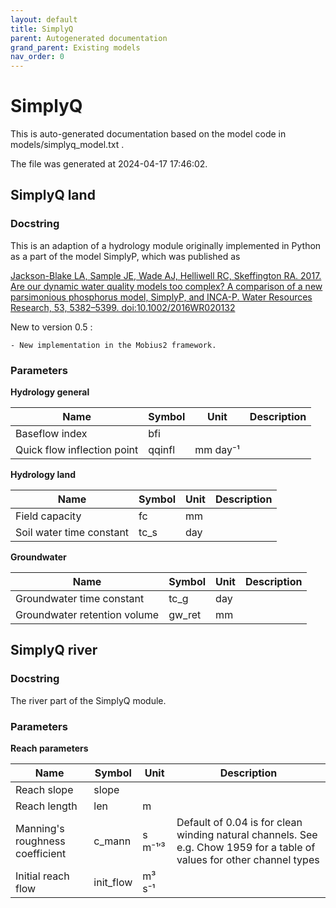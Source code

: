 ```yaml
---
layout: default
title: SimplyQ
parent: Autogenerated documentation
grand_parent: Existing models
nav_order: 0
---
```


# SimplyQ

This is auto-generated documentation based on the model code in models/simplyq_model.txt .

The file was generated at 2024-04-17 17:46:02.

## SimplyQ land

### Docstring

This is an adaption of a hydrology module originally implemented in Python as a part of the model SimplyP, which was published as

[Jackson-Blake LA, Sample JE, Wade AJ, Helliwell RC, Skeffington RA. 2017. Are our dynamic water quality models too complex? A comparison of a new parsimonious phosphorus model, SimplyP, and INCA-P. Water Resources Research, 53, 5382–5399. doi:10.1002/2016WR020132](https://doi.org/10.1002/2016WR020132)

New to version 0.5 :
	- New implementation in the Mobius2 framework.

### Parameters

**Hydrology general**

| Name | Symbol | Unit |  Description |
| ---- | ------ | ---- |  ----------- |
| Baseflow index | bfi |  |  |
| Quick flow inflection point | qqinfl | mm day⁻¹ |  |

**Hydrology land**

| Name | Symbol | Unit |  Description |
| ---- | ------ | ---- |  ----------- |
| Field capacity | fc | mm |  |
| Soil water time constant | tc_s | day |  |

**Groundwater**

| Name | Symbol | Unit |  Description |
| ---- | ------ | ---- |  ----------- |
| Groundwater time constant | tc_g | day |  |
| Groundwater retention volume | gw_ret | mm |  |

## SimplyQ river

### Docstring

The river part of the SimplyQ module.

### Parameters

**Reach parameters**

| Name | Symbol | Unit |  Description |
| ---- | ------ | ---- |  ----------- |
| Reach slope | slope |  |  |
| Reach length | len | m |  |
| Manning's roughness coefficient | c_mann | s m⁻¹′³ | Default of 0.04 is for clean winding natural channels. See e.g. Chow 1959 for a table of values for other channel types |
| Initial reach flow | init_flow | m³ s⁻¹ |  |

